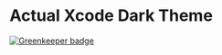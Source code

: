 # Actual Xcode Dark Theme

[![Greenkeeper badge](https://badges.greenkeeper.io/telmen/vscode-xcode-theme.svg)](https://greenkeeper.io/)
